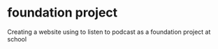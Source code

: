 # foundation project
Creating a website using to listen to podcast as a foundation project at school

